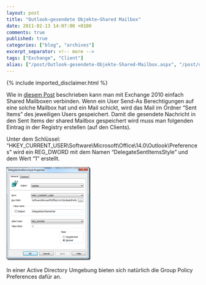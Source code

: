 ```yaml
---
layout: post
title: "Outlook–gesendete Objekte–Shared Mailbox"
date: 2011-02-13 14:07:00 +0100
comments: true
published: true
categories: ["blog", "archives"]
excerpt_separator: <!-- more -->
tags: ["Exchange", "Client"]
alias: ["/post/Outlook-gesendete-Objekte-Shared-Mailbox.aspx", "/post/outlook-gesendete-objekte-shared-mailbox.aspx"]
---
```

<!-- more -->
{% include imported_disclaimer.html %}
<p>Wie in <a href="/post/Shared-Mailboxes-und-Auto-Mapping-E14-Sp1.aspx" target="_blank">diesem Post</a> beschrieben kann man mit Exchange 2010 einfach Shared Mailboxen verbinden. Wenn ein User Send-As Berechtigungen auf eine solche Mailbox hat und ein Mail schickt, wird das Mail im Ordner “Sent Items” des jeweiligen Users gespeichert. Damit die gesendete Nachricht in den Sent Items der shared Mailbox gespeichert wird muss man folgenden Eintrag in der Registry erstellen (auf den Clients).</p>  <p>Unter dem Schlüssel: “HKEY_CURRENT_USER\Software\Microsoft\Office\14.0\Outlook\Preferences” wird ein REG_DWORD mit dem Namen “DelegateSentItemsStyle” und dem Wert “1” erstellt.</p>  <p><a href="/assets/image_298.png"><img style="background-image: none; border-bottom: 0px; border-left: 0px; margin: 0px; padding-left: 0px; padding-right: 0px; display: inline; border-top: 0px; border-right: 0px; padding-top: 0px" title="image" border="0" alt="image" src="/assets/image_thumb_296.png" width="220" height="244" /></a></p>  <p>In einer Active Directory Umgebung bieten sich natürlich die Group Policy Preferences dafür an.</p>
